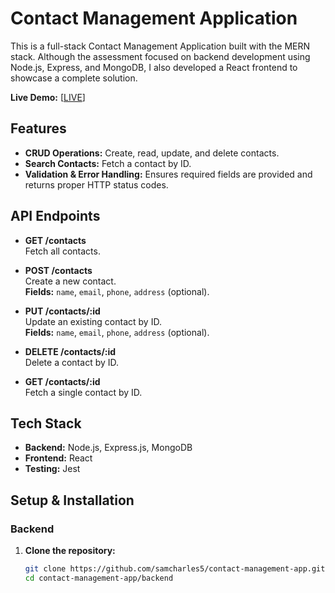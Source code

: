# Contact Management Application

This is a full-stack Contact Management Application built with the MERN stack. Although the assessment focused on backend development using Node.js, Express, and MongoDB, I also developed a React frontend to showcase a complete solution.

**Live Demo:** [[LIVE](https://contact-management-frontend-xi.vercel.app/)]

## Features

- **CRUD Operations:** Create, read, update, and delete contacts.
- **Search Contacts:** Fetch a contact by ID.
- **Validation & Error Handling:** Ensures required fields are provided and returns proper HTTP status codes.

## API Endpoints

- **GET /contacts**  
  Fetch all contacts.

- **POST /contacts**  
  Create a new contact.  
  **Fields:** `name`, `email`, `phone`, `address` (optional).

- **PUT /contacts/:id**  
  Update an existing contact by ID.  
  **Fields:** `name`, `email`, `phone`, `address` (optional).

- **DELETE /contacts/:id**  
  Delete a contact by ID.

- **GET /contacts/:id**  
  Fetch a single contact by ID.

## Tech Stack

- **Backend:** Node.js, Express.js, MongoDB
- **Frontend:** React
- **Testing:** Jest

## Setup & Installation

### Backend
1. **Clone the repository:**
   ```bash
   git clone https://github.com/samcharles5/contact-management-app.git
   cd contact-management-app/backend
